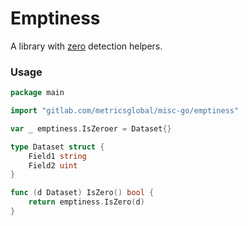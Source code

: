 # Emptiness

A library with [zero](https://github.com/golang/go/issues/5901) detection helpers.

### Usage

```go
package main

import "gitlab.com/metricsglobal/misc-go/emptiness"

var _ emptiness.IsZeroer = Dataset{}

type Dataset struct {
	Field1 string
	Field2 uint
}

func (d Dataset) IsZero() bool {
	return emptiness.IsZero(d)
}
```